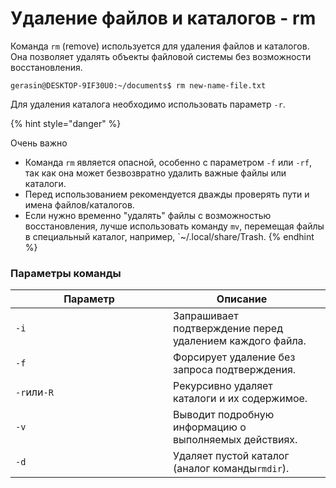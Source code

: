 # Удаление файлов и каталогов - rm

Команда `rm` (remove) используется для удаления файлов и каталогов. Она позволяет удалять объекты файловой системы без возможности восстановления.

```
gerasin@DESKTOP-9IF30U0:~/documents$ rm new-name-file.txt
```

Для удаления каталога необходимо использовать параметр `-r`.

{% hint style="danger" %}


Очень важно

* Команда `rm` является опасной, особенно с параметром `-f` или `-rf`, так как она может безвозвратно удалить важные файлы или каталоги.
* Перед использованием рекомендуется дважды проверять пути и имена файлов/каталогов.
* Если нужно временно "удалять" файлы с возможностью восстановления, лучше использовать команду `mv`, перемещая файлы в специальный каталог, например, \`\~/.local/share/Trash.
{% endhint %}

### Параметры команды

<table><thead><tr><th width="236">Параметр</th><th>Описание</th><th></th></tr></thead><tbody><tr><td><code>-i</code></td><td>Запрашивает подтверждение перед удалением каждого файла.</td><td></td></tr><tr><td><code>-f</code></td><td>Форсирует удаление без запроса подтверждения.</td><td></td></tr><tr><td><code>-r</code>или<code>-R</code></td><td>Рекурсивно удаляет каталоги и их содержимое.</td><td></td></tr><tr><td><code>-v</code></td><td>Выводит подробную информацию о выполняемых действиях.</td><td></td></tr><tr><td><code>-d</code></td><td>Удаляет пустой каталог (аналог команды<code>rmdir</code>).</td><td></td></tr></tbody></table>
